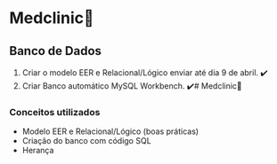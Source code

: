 # Medclinic💉

## Banco de Dados
1. Criar o modelo EER e Relacional/Lógico enviar até dia 9 de abril. ✔️
2. Criar Banco automático MySQL Workbench. ✔️# Medclinic💉

### Conceitos utilizados
- Modelo EER e Relacional/Lógico (boas práticas)
- Criação do banco com código SQL
- Herança
